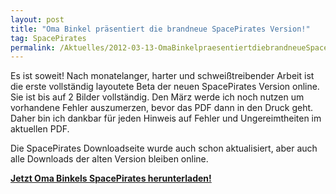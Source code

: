 ```yaml
---
layout: post
title: "Oma Binkel präsentiert die brandneue SpacePirates Version!"
tag: SpacePirates
permalink: /Aktuelles/2012-03-13-OmaBinkelpraesentiertdiebrandneueSpacePiratesVersion
---
```


Es ist soweit! Nach monatelanger, harter und schweißtreibender Arbeit ist die erste vollständig layoutete Beta der neuen SpacePirates Version online. Sie ist bis auf 2 Bilder vollständig. Den März werde ich noch nutzen um vorhandene Fehler auszumerzen, bevor das PDF dann in den Druck geht. Daher bin ich dankbar für jeden Hinweis auf Fehler und Ungereimtheiten im aktuellen PDF.

Die SpacePirates Downloadseite wurde auch schon aktualisiert, aber auch alle Downloads der alten Version bleiben online.

**[Jetzt Oma Binkels SpacePirates herunterladen!](https://spacepirates.jcgames.de/Publikationen/)**


